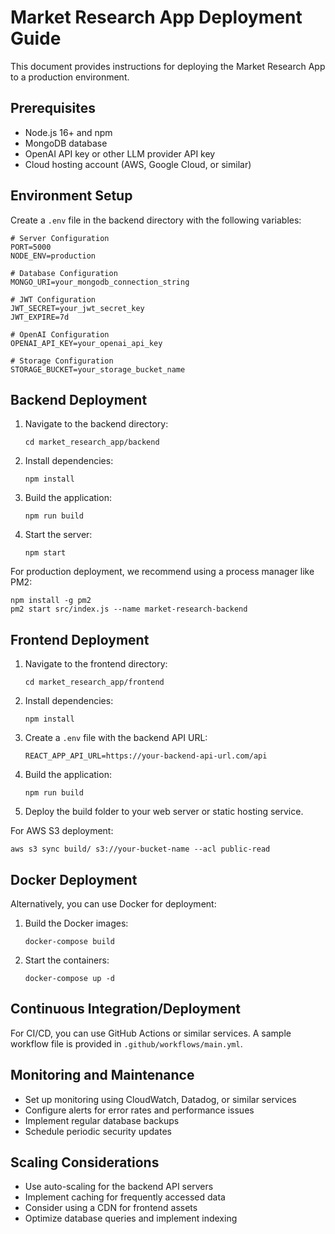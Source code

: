 # Market Research App Deployment Guide

This document provides instructions for deploying the Market Research App to a production environment.

## Prerequisites

- Node.js 16+ and npm
- MongoDB database
- OpenAI API key or other LLM provider API key
- Cloud hosting account (AWS, Google Cloud, or similar)

## Environment Setup

Create a `.env` file in the backend directory with the following variables:

```
# Server Configuration
PORT=5000
NODE_ENV=production

# Database Configuration
MONGO_URI=your_mongodb_connection_string

# JWT Configuration
JWT_SECRET=your_jwt_secret_key
JWT_EXPIRE=7d

# OpenAI Configuration
OPENAI_API_KEY=your_openai_api_key

# Storage Configuration
STORAGE_BUCKET=your_storage_bucket_name
```

## Backend Deployment

1. Navigate to the backend directory:
   ```
   cd market_research_app/backend
   ```

2. Install dependencies:
   ```
   npm install
   ```

3. Build the application:
   ```
   npm run build
   ```

4. Start the server:
   ```
   npm start
   ```

For production deployment, we recommend using a process manager like PM2:

```
npm install -g pm2
pm2 start src/index.js --name market-research-backend
```

## Frontend Deployment

1. Navigate to the frontend directory:
   ```
   cd market_research_app/frontend
   ```

2. Install dependencies:
   ```
   npm install
   ```

3. Create a `.env` file with the backend API URL:
   ```
   REACT_APP_API_URL=https://your-backend-api-url.com/api
   ```

4. Build the application:
   ```
   npm run build
   ```

5. Deploy the build folder to your web server or static hosting service.

For AWS S3 deployment:
```
aws s3 sync build/ s3://your-bucket-name --acl public-read
```

## Docker Deployment

Alternatively, you can use Docker for deployment:

1. Build the Docker images:
   ```
   docker-compose build
   ```

2. Start the containers:
   ```
   docker-compose up -d
   ```

## Continuous Integration/Deployment

For CI/CD, you can use GitHub Actions or similar services. A sample workflow file is provided in `.github/workflows/main.yml`.

## Monitoring and Maintenance

- Set up monitoring using CloudWatch, Datadog, or similar services
- Configure alerts for error rates and performance issues
- Implement regular database backups
- Schedule periodic security updates

## Scaling Considerations

- Use auto-scaling for the backend API servers
- Implement caching for frequently accessed data
- Consider using a CDN for frontend assets
- Optimize database queries and implement indexing
